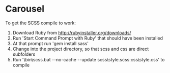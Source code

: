 Carousel
========

To get the SCSS compile to work:
1. Download Ruby from http://rubyinstaller.org/downloads/
2. Run 'Start Command Prompt with Ruby' that should have been installed
3. At that prompt run 'gem install sass'
4. Change into the project directory, so that scss and css are direct subfolders
5. Run '<Ruby Install Directory>\bin\scss.bat --no-cache --update scss\style.scss:css\style.css' to compile
